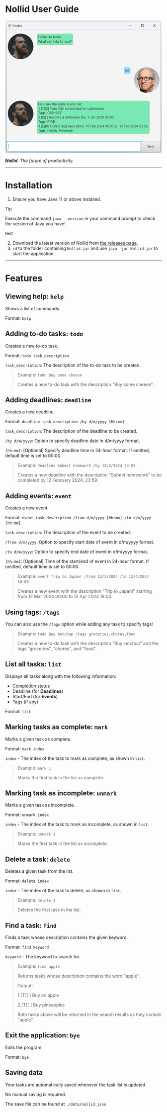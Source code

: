 # Nollid User Guide

![Screenshot of Nollid](./Ui.png)

_**Nollid**. The future of productivity._

---

# Installation

1. Ensure you have Java 11 or above installed.

> [!TIP]
> 
> Execute the command `java --version` in your command prompt to check the version of Java you have!

test

2. Download the latest version of Nollid from [the releases page](https://github.com/dillontkh/ip/releases).
3. `cd` to the folder containing `Nollid.jar` and use `java -jar Nollid.jar` to start the application.

---

# Features 

## Viewing help: `help`

Shows a list of commands.

Format: `help`

## Adding to-do tasks: `todo`

Creates a new to-do task.

Format: `todo task_description.`

`task_description`: The description of the to-do task to be created.

> Example: `todo Buy some cheese`
> 
> Creates a new to-do task with the description "Buy some cheese".

## Adding deadlines: `deadline`

Creates a new deadline.

Format: `deadline task_description /by d/m/yyyy [hh:mm]`

`task_description`: The description of the deadline to be created.

`/by d/m/yyyy`: Option to specify deadline date in d/m/yyyy format.

`[hh:mm]`: [Optional] Specify deadline time in 24-hour format. If omitted, default time is set to 00:00.


> Example: `deadline Submit homework /by 12/2/2024 23:59`
>
> Creates a new deadline with the description "Submit homework" to be completed by 12 February 2024, 23:59.

## Adding events: `event`

Creates a new event.

Format: `event task_description /from d/m/yyyy [hh:mm] /to d/m/yyyy [hh:mm]`

`task_description`: The description of the event to be created.

`/from d/m/yyyy`: Option to specify start date of event in d/m/yyyy format.

`/to d/m/yyyy`: Option to specify end date of event in d/m/yyyy format.

`[hh:mm]`: [Optional] Time of the start/end of event in 24-hour format. If omitted, default time is set to 00:00.

> Example: `event Trip to Japan! /from 12/3/2024 /to 12/4/2024 18:00`
>
> Creates a new event with the description "Trip to Japan!" starting from 12 Mar 2024 00:00 to 12 Apr 2024 18:00.


## Using tags: `/tags`
You can also use the `/tags` option while adding any task to specify tags!

> Example: `todo Buy ketchup /tags groceries,chores,food`
> 
> Creates a new to-do task with the description "Buy ketchup" and the tags "groceries", "chores", and "food".

## List all tasks: `list`

Displays all tasks along with the following information:
- Completion status
- Deadline (for **Deadlines**)
- Start/End (for **Events**)
- Tags (if any)

Format: `list`

## Marking tasks as complete: `mark`

Marks a given task as complete.

Format: `mark index`

`index` - The index of the task to mark as complete, as shown in `list`.

> Example: `mark 1`
>
> Marks the first task in the list as complete.

## Marking task as incomplete: `unmark`

Marks a given task as incomplete.

Format: `unmark index`

`index` - The index of the task to mark as incomplete, as shown in `list`.

> Example: `unmark 1`
> 
> Marks the first task in the list as incomplete.


## Delete a task: `delete`

Deletes a given task from the list.

Format: `delete index`

`index` - The index of the task to delete, as shown in `list`.

> Example: `delete 1`
> 
> Deletes the first task in the list.

## Find a task: `find`

Finds a task whose description contains the given keyword.

Format: `find keyword`

`keyword` - The keyword to search for.

> Example: `find apple`
> 
> Returns tasks whose description contains the word "apple".
> 
> Output:
> 
> 1.[T][ ] Buy an apple
> 
> 2.[T][ ] Buy pineapples
> 
> Both tasks above will be returned in the search results as they contain "apple".

## Exit the application: `bye`

Exits the program.

Format: `bye`

## Saving data

Your tasks are automatically saved whenever the task list is updated.

No manual saving is required.

The save file can be found at `./data/nollid.json`